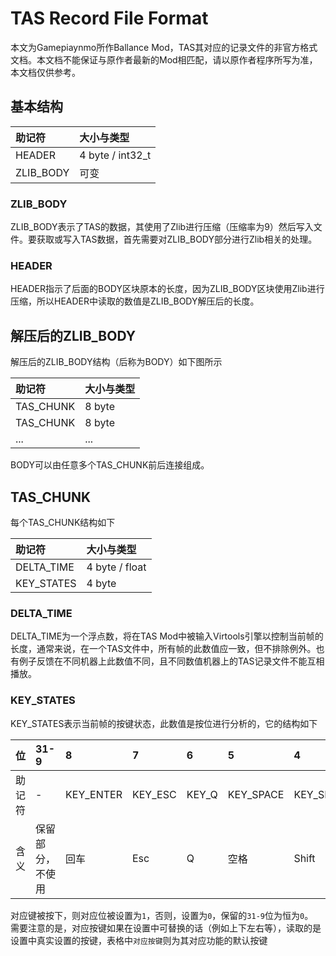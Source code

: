 # TAS Record File Format

本文为Gamepiaynmo所作Ballance Mod，TAS其对应的记录文件的非官方格式文档。本文档不能保证与原作者最新的Mod相匹配，请以原作者程序所写为准，本文档仅供参考。

## 基本结构

|助记符|大小与类型|
|:---|:---|
|HEADER|4 byte / int32_t|
|ZLIB_BODY|可变|

### ZLIB_BODY

ZLIB_BODY表示了TAS的数据，其使用了Zlib进行压缩（压缩率为9）然后写入文件。要获取或写入TAS数据，首先需要对ZLIB_BODY部分进行Zlib相关的处理。

### HEADER

HEADER指示了后面的BODY区块原本的长度，因为ZLIB_BODY区块使用Zlib进行压缩，所以HEADER中读取的数值是ZLIB_BODY解压后的长度。

## 解压后的ZLIB_BODY

解压后的ZLIB_BODY结构（后称为BODY）如下图所示

|助记符|大小与类型|
|:---|:---|
|TAS_CHUNK|8 byte|
|TAS_CHUNK|8 byte|
|...|...|

BODY可以由任意多个TAS_CHUNK前后连接组成。

## TAS_CHUNK

每个TAS_CHUNK结构如下

|助记符|大小与类型|
|:---|:---|
|DELTA_TIME|4 byte / float|
|KEY_STATES|4 byte|

### DELTA_TIME

DELTA_TIME为一个浮点数，将在TAS Mod中被输入Virtools引擎以控制当前帧的长度，通常来说，在一个TAS文件中，所有帧的此数值应一致，但不排除例外。也有例子反馈在不同机器上此数值不同，且不同数值机器上的TAS记录文件不能互相播放。

### KEY_STATES

KEY_STATES表示当前帧的按键状态，此数值是按位进行分析的，它的结构如下

|位|31-9|8|7|6|5|4|3|2|1|0|
|:---|:---|:---|:---|:---|:---|:---|:---|:---|:---|:---|
|助记符|-|KEY_ENTER|KEY_ESC|KEY_Q|KEY_SPACE|KEY_SHIFT|KEY_RIGHT|KEY_LEFT|KEY_DOWN|KEY_UP|
|含义|保留部分，不使用|回车|Esc|Q|空格|Shift|右箭头|左箭头|下箭头|上箭头|

对应键被按下，则对应位被设置为`1`，否则，设置为`0`，保留的`31-9`位为恒为`0`。  
需要注意的是，对应按键如果在设置中可替换的话（例如上下左右等），读取的是设置中真实设置的按键，表格中`对应按键`则为其对应功能的默认按键